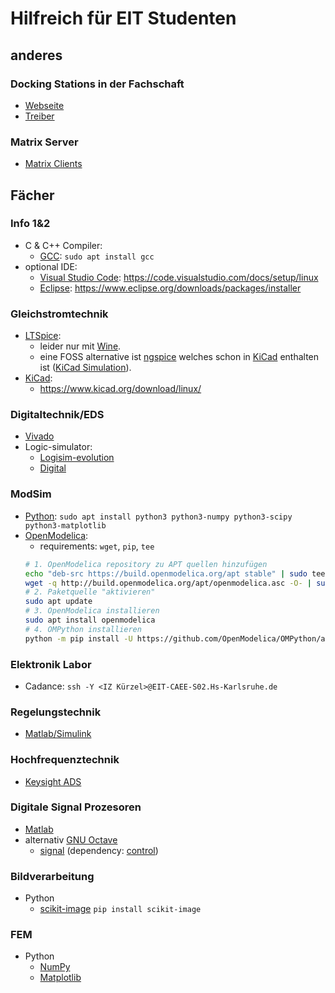 # Hilfreich für EIT Studenten

## anderes

### Docking Stations in der Fachschaft

* [Webseite](https://i-tec.pro/de/produkt/u3hdmidvidock-3/)
* [Treiber](https://i-tec.cz/wp-content/uploads/man_dri/DisplayLink_Ubuntu.zip)

### Matrix Server

* [Matrix Clients](https://matrix.org/ecosystem/clients/)

## Fächer

### Info 1&2
* C & C++ Compiler:
  * [GCC](https://gcc.gnu.org/): `sudo apt install gcc`
* optional IDE:
  *  [Visual Studio Code](https://code.visualstudio.com/): https://code.visualstudio.com/docs/setup/linux
  *  [Eclipse](https://www.eclipse.org/downloads/packages/): https://www.eclipse.org/downloads/packages/installer

### Gleichstromtechnik

* [LTSpice](https://www.analog.com/en/design-center/design-tools-and-calculators/ltspice-simulator.html):
  * leider nur mit [Wine](https://www.winehq.org/).
  * eine FOSS alternative ist [ngspice](https://ngspice.sourceforge.io/) welches schon in [KiCad](https://www.kicad.org/) enthalten ist ([KiCad Simulation](https://docs.kicad.org/7.0/de/eeschema/eeschema.html#simulator)).
* [KiCad](https://www.kicad.org/):
  * https://www.kicad.org/download/linux/

### Digitaltechnik/EDS

* [Vivado](https://www.xilinx.com/support/download.html)
* Logic-simulator:
  * [Logisim-evolution](https://github.com/logisim-evolution/logisim-evolution)
  * [Digital](https://github.com/hneemann/Digital)

### ModSim

* [Python](https://www.python.org/): `sudo apt install python3 python3-numpy python3-scipy python3-matplotlib`
* [OpenModelica](https://openmodelica.org/download/download-linux):
  * requirements: `wget`, `pip`, `tee`
  ```bash
  # 1. OpenModelica repository zu APT quellen hinzufügen
  echo "deb-src https://build.openmodelica.org/apt stable" | sudo tee -a /etc/apt/sources.list.d/openmodelica.list
  wget -q http://build.openmodelica.org/apt/openmodelica.asc -O- | sudo apt-key add -
  # 2. Paketquelle "aktivieren"
  sudo apt update
  # 3. OpenModelica installieren
  sudo apt install openmodelica
  # 4. OMPython installieren
  python -m pip install -U https://github.com/OpenModelica/OMPython/archive/master.zip
  ```

### Elektronik Labor

* Cadance: `ssh -Y <IZ Kürzel>@EIT-CAEE-S02.Hs-Karlsruhe.de`

### Regelungstechnik

* [Matlab/Simulink](https://de.mathworks.com/support/requirements/matlab-linux.html)

### Hochfrequenztechnik

* [Keysight ADS](https://www.keysight.com/de/de/lib/software-detail/computer-software/pathwave-advanced-design-system-ads-software-2212036/ads-2023-linux.html)

### Digitale Signal Prozesoren

* [Matlab](https://de.mathworks.com/support/requirements/matlab-linux.html)
* alternativ [GNU Octave](https://www.octave.org/)
  * [signal](https://gnu-octave.github.io/packages/signal/) (dependency: [control](https://gnu-octave.github.io/packages/control/))

### Bildverarbeitung

* Python
  * [scikit-image](https://pypi.org/project/scikit-image/) `pip install scikit-image`
 
### FEM

* Python
  * [NumPy](https://numpy.org/)
  * [Matplotlib](https://matplotlib.org/)
